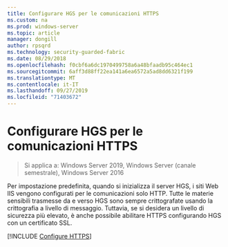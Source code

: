 ```yaml
---
title: Configurare HGS per le comunicazioni HTTPS
ms.custom: na
ms.prod: windows-server
ms.topic: article
manager: dongill
author: rpsqrd
ms.technology: security-guarded-fabric
ms.date: 08/29/2018
ms.openlocfilehash: f0cbf6a6dc1970499758a6a48bfaadb95c464ec1
ms.sourcegitcommit: 6aff3d88ff22ea141a6ea6572a5ad8dd6321f199
ms.translationtype: MT
ms.contentlocale: it-IT
ms.lasthandoff: 09/27/2019
ms.locfileid: "71403672"
---
```

# <a name="configure-hgs-for-https-communications"></a>Configurare HGS per le comunicazioni HTTPS

>Si applica a: Windows Server 2019, Windows Server (canale semestrale), Windows Server 2016

Per impostazione predefinita, quando si inizializza il server HGS, i siti Web IIS vengono configurati per le comunicazioni solo HTTP.
Tutte le materie sensibili trasmesse da e verso HGS sono sempre crittografate usando la crittografia a livello di messaggio. Tuttavia, se si desidera un livello di sicurezza più elevato, è anche possibile abilitare HTTPS configurando HGS con un certificato SSL.

[!INCLUDE [Configure HTTPS](../../../includes/configure-hgs-for-https.md)] 

